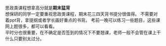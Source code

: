 思政类课程想拿高分就是**期末猛背**  
想保研的同学一定要重视思政类课程，期末花三四天背书提分很值得。
不需要对着ppt背，拿提纲或者学长画好重点的书背。
考前一晚可以练习一些题目，这些课网上题很多，都可以看看。  
平时分也很重要，在不确定是否签到的情况下不要翘课，老师一般不会管在课上干什么只要别太过分。
